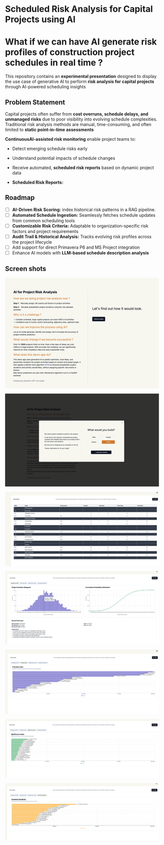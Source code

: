 # Scheduled Risk Analysis for Capital Projects using AI

# What if we can have AI generate risk profiles of construction project schedules in real time ?


This repository contains an **experimental presentation** designed to display the use case of generative AI to perform **risk analysis for capital projects** through AI-powered scheduling insights


## Problem Statement

Capital projects often suffer from **cost overruns, schedule delays, and unmanaged risks** due to poor visibility into evolving schedule complexities. 
Traditional risk analysis methods are manual, time-consuming, and often limited to **static point-in-time assessments**

**ContinuousAI-assisted risk monitoring** enable project teams to:

- Detect emerging schedule risks early
- Understand potential impacts of schedule changes
- Receive automated, **scheduled risk reports** based on dynamic project data


- **Scheduled Risk Reports:**

## Roadmap
- [ ] **AI-Driven Risk Scoring:** index historical risk patterns in a RAG pipeline.
- [ ] **Automated Schedule Ingestion:** Seamlessly fetches schedule updates from common scheduling tools
- [ ] **Customizable Risk Criteria:** Adaptable to organization-specific risk factors and project requirements
- [ ] **Audit Trail & Historical Analysis:** Tracks evolving risk profiles across the project lifecycle
- [ ] Add support for direct Primavera P6 and MS Project integration
- [ ] Enhance AI models with **LLM-based schedule description analysis**

## Screen shots

![Alt text](/screenshots/home.png?raw=True "Home")

![Alt text](/screenshots/modal_1.png?raw=True "modal")

![Alt text](/screenshots/schedule.png?raw=True "schedule")

![Alt text](/screenshots/hist.png?raw=True "SRA")

![Alt text](/screenshots/criticality.png?raw=True "Criticality")

![Alt text](/screenshots/significance.png?raw=True "Significance")

![Alt text](/screenshots/sched_sensitivity.png?raw=True "schedule sensitivity")
